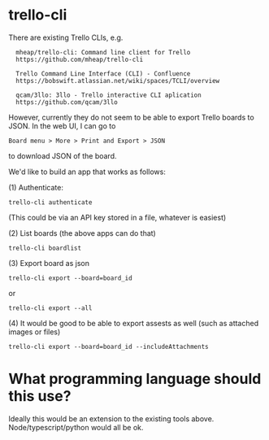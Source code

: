 # trello-cli

There are existing Trello CLIs, e.g.

      mheap/trello-cli: Command line client for Trello
      https://github.com/mheap/trello-cli

      Trello Command Line Interface (CLI) - Confluence
      https://bobswift.atlassian.net/wiki/spaces/TCLI/overview

      qcam/3llo: 3llo - Trello interactive CLI aplication
      https://github.com/qcam/3llo
      
However, currently they do not seem to be able to export Trello boards to JSON. In the web UI, I can go to 
```
Board menu > More > Print and Export > JSON
```
to download JSON of the board. 

We'd like to build an app that works as follows:

(1) Authenticate:
```
trello-cli authenticate
```
(This could be via an API key stored in a file, whatever is easiest)

(2) List boards (the above apps can do that)
```
trello-cli boardlist
```

(3) Export board as json
```
trello-cli export --board=board_id
```
or
```
trello-cli export --all
```

(4) It would be good to be able to export assests as well (such as attached images or files)
```
trello-cli export --board=board_id --includeAttachments
```

What programming language should this use?
==========================================

Ideally this would be an extension to the existing tools above. Node/typescript/python would all be ok.
